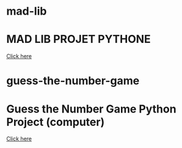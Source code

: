 # mad-lib

# MAD LIB PROJET PYTHONE

[Click here](https://colab.research.google.com/drive/1nOtvk1CiXAjjjV65boQrsS_akGhj4OZF?usp=sharing)

# guess-the-number-game

# Guess the Number Game Python Project (computer)

[Click here](https://colab.research.google.com/drive/1gr9hXJNj-JVTx8u_WMl_McSEruY36-ed?usp=sharing)


